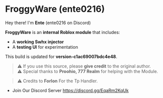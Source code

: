 # FroggyWare (ente0216)

Hey there! I'm **Ente** (ente0216 on Discord) 

**FroggyWare** is an **internal Roblox module** that includes:  
- A **working Swhx injector**  
- A **testing UI** for experimentation  

This build is updated for **version-c1ac69007bdc4e48**.  

> ⚠️ If you use this source, please **give credit** to the original author.  
> ⚠️ Special thanks to **Proohio, 777 Realm** for helping with the Module.

> ⚠️ Credits to **Forlon** For the Tp Handler.  

- Join Our Discord Server https://discord.gg/EqaRm2KqUk
